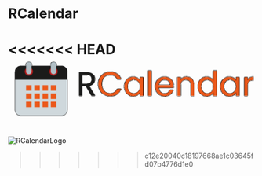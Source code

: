 # RCalendar

<<<<<<< HEAD
![RCalendarLogo](branding.png)
=======
![RCalendarLogo](./assets/img/logo.svg)
>>>>>>> c12e20040c18197668ae1c03645fd07b4776d1e0
